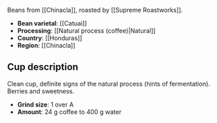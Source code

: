 Beans from [[Chinacla]], roasted by [[Supreme Roastworks]].

- **Bean varietal**: [[Catuai]]
- **Processing**: [[Natural process (coffee)|Natural]]
- **Country**: [[Honduras]]
- **Region**: [[Chinacla]]

## Cup description

Clean cup, definite signs of the natural process (hints of fermentation). Berries and sweetness.

- **Grind size**: 1 over A
- **Amount**: 24 g coffee to 400 g water